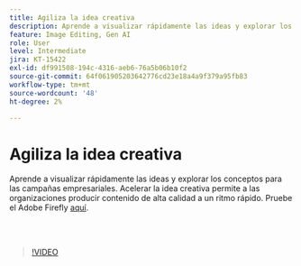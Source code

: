 ```yaml
---
title: Agiliza la idea creativa
description: Aprende a visualizar rápidamente las ideas y explorar los conceptos para las campañas empresariales
feature: Image Editing, Gen AI
role: User
level: Intermediate
jira: KT-15422
exl-id: df991508-194c-4316-aeb6-76a5b06b10f2
source-git-commit: 64f061905203642776cd23e18a4a9f379a95fb83
workflow-type: tm+mt
source-wordcount: '48'
ht-degree: 2%

---
```


# Agiliza la idea creativa

Aprende a visualizar rápidamente las ideas y explorar los conceptos para las campañas empresariales. Acelerar la idea creativa permite a las organizaciones producir contenido de alta calidad a un ritmo rápido. Pruebe el Adobe Firefly [aquí](https://firefly.adobe.com/).

<br> 

>[!VIDEO](https://video.tv.adobe.com/v/3452517?quality=12&learn=on&hidetitle=true&captions=spa)
